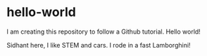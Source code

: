# hello-world
I am creating this repository to follow a Github tutorial.
Hello world!

Sidhant here, I like STEM and cars.
I rode in a fast Lamborghini!
